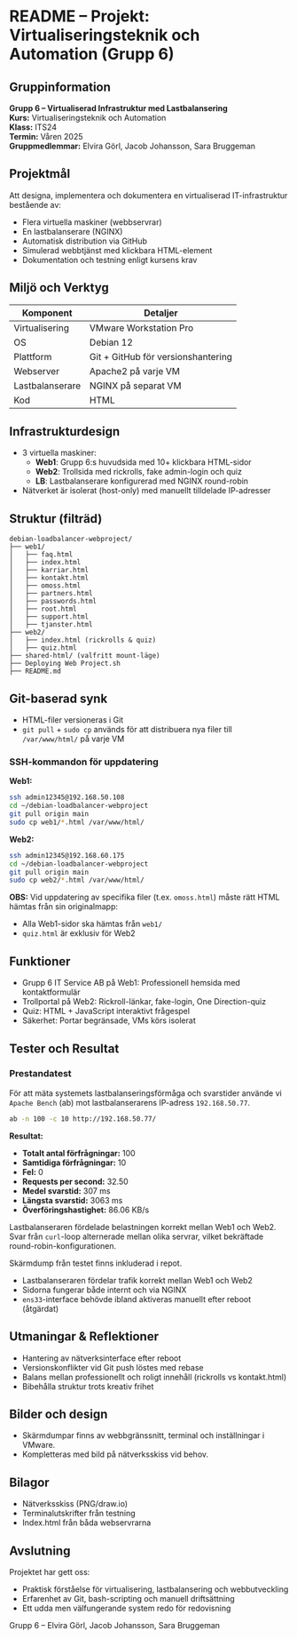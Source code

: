 # README – Projekt: Virtualiseringsteknik och Automation (Grupp 6)

## Gruppinformation
**Grupp 6 – Virtualiserad Infrastruktur med Lastbalansering**  
**Kurs:** Virtualiseringsteknik och Automation  
**Klass:** ITS24  
**Termin:** Våren 2025  
**Gruppmedlemmar:** Elvira Görl, Jacob Johansson, Sara Bruggeman

## Projektmål
Att designa, implementera och dokumentera en virtualiserad IT-infrastruktur bestående av:

- Flera virtuella maskiner (webbservrar)
- En lastbalanserare (NGINX)
- Automatisk distribution via GitHub
- Simulerad webbtjänst med klickbara HTML-element
- Dokumentation och testning enligt kursens krav

## Miljö och Verktyg

| Komponent        | Detaljer                            |
|------------------|-------------------------------------|
| Virtualisering   | VMware Workstation Pro              |
| OS               | Debian 12                           |
| Plattform        | Git + GitHub för versionshantering  |
| Webserver        | Apache2 på varje VM                 |
| Lastbalanserare  | NGINX på separat VM                 |
| Kod              | HTML                                |

## Infrastrukturdesign

- 3 virtuella maskiner:
  - **Web1**: Grupp 6:s huvudsida med 10+ klickbara HTML-sidor
  - **Web2**: Trollsida med rickrolls, fake admin-login och quiz
  - **LB**: Lastbalanserare konfigurerad med NGINX round-robin
- Nätverket är isolerat (host-only) med manuellt tilldelade IP-adresser

## Struktur (filträd)
```
debian-loadbalancer-webproject/
├── web1/
│   ├── faq.html
│   ├── index.html
│   ├── karriar.html
│   ├── kontakt.html
│   ├── omoss.html
│   ├── partners.html
│   ├── passwords.html
│   ├── root.html
│   ├── support.html
│   ├── tjanster.html
├── web2/
│   ├── index.html (rickrolls & quiz)
│   ├── quiz.html
├── shared-html/ (valfritt mount-läge)
├── Deploying Web Project.sh
├── README.md
```

## Git-baserad synk
- HTML-filer versioneras i Git
- `git pull` + `sudo cp` används för att distribuera nya filer till `/var/www/html/` på varje VM

### SSH-kommandon för uppdatering
**Web1:**
```bash
ssh admin12345@192.168.50.108
cd ~/debian-loadbalancer-webproject
git pull origin main
sudo cp web1/*.html /var/www/html/
```
**Web2:**
```bash
ssh admin12345@192.168.60.175
cd ~/debian-loadbalancer-webproject
git pull origin main
sudo cp web2/*.html /var/www/html/
```
**OBS:**
Vid uppdatering av specifika filer (t.ex. `omoss.html`) måste rätt HTML hämtas från sin originalmapp:
- Alla Web1-sidor ska hämtas från `web1/`
- `quiz.html` är exklusiv för Web2

## Funktioner

- Grupp 6 IT Service AB på Web1: Professionell hemsida med kontaktformulär
- Trollportal på Web2: Rickroll-länkar, fake-login, One Direction-quiz
- Quiz: HTML + JavaScript interaktivt frågespel
- Säkerhet: Portar begränsade, VMs körs isolerat

## Tester och Resultat

### Prestandatest

För att mäta systemets lastbalanseringsförmåga och svarstider använde vi `Apache Bench` (ab) mot lastbalanserarens IP-adress `192.168.50.77`.

```bash
ab -n 100 -c 10 http://192.168.50.77/
```

**Resultat:**

- **Totalt antal förfrågningar:** 100  
- **Samtidiga förfrågningar:** 10  
- **Fel:** 0  
- **Requests per second:** 32.50  
- **Medel svarstid:** 307 ms  
- **Längsta svarstid:** 3063 ms  
- **Överföringshastighet:** 86.06 KB/s  

Lastbalanseraren fördelade belastningen korrekt mellan Web1 och Web2. Svar från `curl`-loop alternerade mellan olika servrar, vilket bekräftade round-robin-konfigurationen.

Skärmdump från testet finns inkluderad i repot.

- Lastbalanseraren fördelar trafik korrekt mellan Web1 och Web2
- Sidorna fungerar både internt och via NGINX
- `ens33`-interface behövde ibland aktiveras manuellt efter reboot (åtgärdat)

## Utmaningar & Reflektioner

- Hantering av nätverksinterface efter reboot
- Versionskonflikter vid Git push löstes med rebase
- Balans mellan professionellt och roligt innehåll (rickrolls vs kontakt.html)
- Bibehålla struktur trots kreativ frihet

## Bilder och design

- Skärmdumpar finns av webbgränssnitt, terminal och inställningar i VMware.
- Kompletteras med bild på nätverksskiss vid behov.

## Bilagor

- Nätverksskiss (PNG/draw.io)
- Terminalutskrifter från testning
- Index.html från båda webservrarna

## Avslutning

Projektet har gett oss:
- Praktisk förståelse för virtualisering, lastbalansering och webbutveckling
- Erfarenhet av Git, bash-scripting och manuell driftsättning
- Ett udda men välfungerande system redo för redovisning




Grupp 6 – Elvira Görl, Jacob Johansson, Sara Bruggeman




